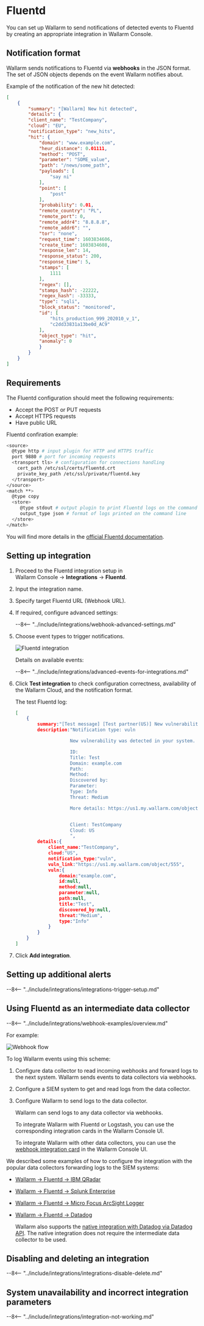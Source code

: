 # Fluentd

You can set up Wallarm to send notifications of detected events to Fluentd by creating an appropriate integration in Wallarm Console.

## Notification format

Wallarm sends notifications to Fluentd via **webhooks** in the JSON format. The set of JSON objects depends on the event Wallarm notifies about.

Example of the notification of the new hit detected:

```json
[
    {
        "summary": "[Wallarm] New hit detected",
        "details": {
        "client_name": "TestCompany",
        "cloud": "EU",
        "notification_type": "new_hits",
        "hit": {
            "domain": "www.example.com",
            "heur_distance": 0.01111,
            "method": "POST",
            "parameter": "SOME_value",
            "path": "/news/some_path",
            "payloads": [
                "say ni"
            ],
            "point": [
                "post"
            ],
            "probability": 0.01,
            "remote_country": "PL",
            "remote_port": 0,
            "remote_addr4": "8.8.8.8",
            "remote_addr6": "",
            "tor": "none",
            "request_time": 1603834606,
            "create_time": 1603834608,
            "response_len": 14,
            "response_status": 200,
            "response_time": 5,
            "stamps": [
                1111
            ],
            "regex": [],
            "stamps_hash": -22222,
            "regex_hash": -33333,
            "type": "sqli",
            "block_status": "monitored",
            "id": [
                "hits_production_999_202010_v_1",
                "c2dd33831a13be0d_AC9"
            ],
            "object_type": "hit",
            "anomaly": 0
            }
        }
    }
]
```

## Requirements

The Fluentd configuration should meet the following requirements:

* Accept the POST or PUT requests
* Accept HTTPS requests
* Have public URL

Fluentd confiration example:

```bash linenums="1"
<source>
  @type http # input plugin for HTTP and HTTPS traffic
  port 9880 # port for incoming requests
  <transport tls> # configuration for connections handling
    cert_path /etc/ssl/certs/fluentd.crt
    private_key_path /etc/ssl/private/fluentd.key
  </transport>
</source>
<match **>
  @type copy
  <store>
     @type stdout # output plugin to print Fluentd logs on the command line
     output_type json # format of logs printed on the command line
  </store>
</match>
```

You will find more details in the [official Fluentd documentation](https://docs.datadoghq.com/integrations/fluentd).

## Setting up integration

1. Proceed to the Fluentd integration setup in Wallarm Console → **Integrations** → **Fluentd**.
1. Input the integration name.
1. Specify target Fluentd URL (Webhook URL).
1. If required, configure advanced settings:

    --8<-- "../include/integrations/webhook-advanced-settings.md"
1. Choose event types to trigger notifications.

    ![Fluentd integration](../../../images/user-guides/settings/integrations/add-fluentd-integration.png)

    Details on available events:

    --8<-- "../include/integrations/advanced-events-for-integrations.md"

1. Click **Test integration** to check configuration correctness, availability of the Wallarm Cloud, and the notification format.

    The test Fluentd log:

    ```json
    [
        {
            summary:"[Test message] [Test partner(US)] New vulnerability detected",
            description:"Notification type: vuln

                        New vulnerability was detected in your system.

                        ID: 
                        Title: Test
                        Domain: example.com
                        Path: 
                        Method: 
                        Discovered by: 
                        Parameter: 
                        Type: Info
                        Threat: Medium

                        More details: https://us1.my.wallarm.com/object/555


                        Client: TestCompany
                        Cloud: US
                        ",
            details:{
                client_name:"TestCompany",
                cloud:"US",
                notification_type:"vuln",
                vuln_link:"https://us1.my.wallarm.com/object/555",
                vuln:{
                    domain:"example.com",
                    id:null,
                    method:null,
                    parameter:null,
                    path:null,
                    title:"Test",
                    discovered_by:null,
                    threat:"Medium",
                    type:"Info"
                }
            }
        }
    ]
    ```

1. Click **Add integration**.

## Setting up additional alerts

--8<-- "../include/integrations/integrations-trigger-setup.md"

## Using Fluentd as an intermediate data collector

--8<-- "../include/integrations/webhook-examples/overview.md"

For example:

![Webhook flow](../../../images/user-guides/settings/integrations/webhook-examples/fluentd/qradar-scheme.png)

To log Wallarm events using this scheme:

1. Configure data collector to read incoming webhooks and forward logs to the next system. Wallarm sends events to data collectors via webhooks.
1. Configure a SIEM system to get and read logs from the data collector.
1. Configure Wallarm to send logs to the data collector.

    Wallarm can send logs to any data collector via webhooks.

    To integrate Wallarm with Fluentd or Logstash, you can use the corresponding integration cards in the Wallarm Console UI.

    To integrate Wallarm with other data collectors, you can use the [webhook integration card](webhook.md) in the Wallarm Console UI.

We described some examples of how to configure the integration with the popular data collectors forwarding logs to the SIEM systems:

* [Wallarm → Fluentd → IBM QRadar](webhook-examples/fluentd-qradar.md)
* [Wallarm → Fluentd → Splunk Enterprise](webhook-examples/fluentd-splunk.md)
* [Wallarm → Fluentd → Micro Focus ArcSight Logger](webhook-examples/fluentd-arcsight-logger.md)
* [Wallarm → Fluentd → Datadog](webhook-examples/fluentd-logstash-datadog.md)

    Wallarm also supports the [native integration with Datadog via Datadog API](datadog.md). The native integration does not require the intermediate data collector to be used.

## Disabling and deleting an integration

--8<-- "../include/integrations/integrations-disable-delete.md"

## System unavailability and incorrect integration parameters

--8<-- "../include/integrations/integration-not-working.md"
